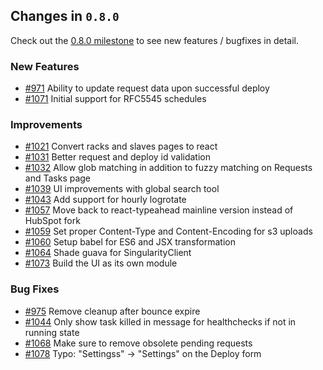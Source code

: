 ## Changes in `0.8.0`

Check out the [0.8.0 milestone](https://github.com/HubSpot/Singularity/issues?q=milestone%3A0.8.0+is%3Aclosed) to see new features / bugfixes in detail.

### New Features

- [#971](https://github.com/HubSpot/Singularity/pull/971) Ability to update request data upon successful deploy
- [#1071](https://github.com/HubSpot/Singularity/pull/1071) Initial support for RFC5545 schedules

### Improvements

- [#1021](https://github.com/HubSpot/Singularity/pull/1021) Convert racks and slaves pages to react
- [#1031](https://github.com/HubSpot/Singularity/pull/1031) Better request and deploy id validation
- [#1032](https://github.com/HubSpot/Singularity/pull/1032) Allow glob matching in addition to fuzzy matching on Requests and Tasks page
- [#1039](https://github.com/HubSpot/Singularity/pull/1039) UI improvements with global search tool
- [#1043](https://github.com/HubSpot/Singularity/pull/1043) Add support for hourly logrotate
- [#1057](https://github.com/HubSpot/Singularity/pull/1057) Move back to react-typeahead mainline version instead of HubSpot fork
- [#1059](https://github.com/HubSpot/Singularity/pull/1059) Set proper Content-Type and Content-Encoding for s3 uploads
- [#1060](https://github.com/HubSpot/Singularity/pull/1060) Setup babel for ES6 and JSX transformation
- [#1064](https://github.com/HubSpot/Singularity/pull/1064) Shade guava for SingularityClient
- [#1073](https://github.com/HubSpot/Singularity/pull/1073) Build the UI as its own module

### Bug Fixes

- [#975](https://github.com/HubSpot/Singularity/pull/975) Remove cleanup after bounce expire
- [#1044](https://github.com/HubSpot/Singularity/pull/1044) Only show task killed in message for healthchecks if not in running state
- [#1068](https://github.com/HubSpot/Singularity/pull/1068) Make sure to remove obsolete pending requests
- [#1078](https://github.com/HubSpot/Singularity/pull/1078) Typo: "Settingss" -> "Settings" on the Deploy form
